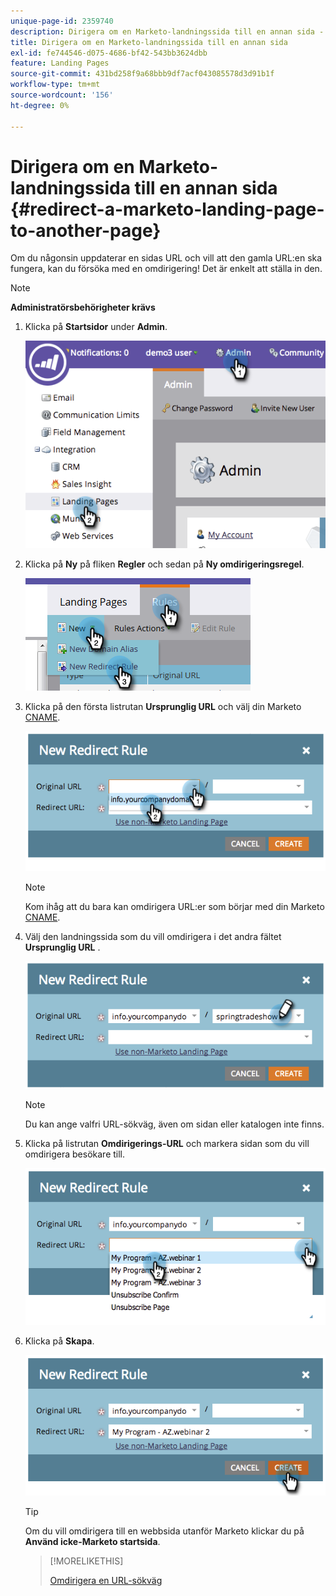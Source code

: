 ```yaml
---
unique-page-id: 2359740
description: Dirigera om en Marketo-landningssida till en annan sida - Marketo Docs - Produktdokumentation
title: Dirigera om en Marketo-landningssida till en annan sida
exl-id: fe744546-d075-4686-bf42-543bb3624dbb
feature: Landing Pages
source-git-commit: 431bd258f9a68bbb9df7acf043085578d3d91b1f
workflow-type: tm+mt
source-wordcount: '156'
ht-degree: 0%

---
```


# Dirigera om en Marketo-landningssida till en annan sida {#redirect-a-marketo-landing-page-to-another-page}

Om du någonsin uppdaterar en sidas URL och vill att den gamla URL:en ska fungera, kan du försöka med en omdirigering! Det är enkelt att ställa in den.

>[!NOTE]
>
>**Administratörsbehörigheter krävs**

1. Klicka på **Startsidor** under **Admin**.

   ![](assets/image2014-9-25-15-3a43-3a39.png)

1. Klicka på **Ny** på fliken **Regler** och sedan på **Ny omdirigeringsregel**.

   ![](assets/two-1.png)

1. Klicka på den första listrutan **Ursprunglig URL** och välj din Marketo [CNAME](/help/marketo/product-docs/demand-generation/landing-pages/landing-page-actions/customize-your-landing-page-urls-with-a-cname.md).

   ![](assets/image2014-9-25-15-3a46-3a20.png)

   >[!NOTE]
   >
   >Kom ihåg att du bara kan omdirigera URL:er som börjar med din Marketo [CNAME](/help/marketo/product-docs/demand-generation/landing-pages/landing-page-actions/customize-your-landing-page-urls-with-a-cname.md).

1. Välj den landningssida som du vill omdirigera i det andra fältet **Ursprunglig URL** .

   ![](assets/image2014-9-25-15-3a47-3a20.png)

   >[!NOTE]
   >
   >Du kan ange valfri URL-sökväg, även om sidan eller katalogen inte finns.

1. Klicka på listrutan **Omdirigerings-URL** och markera sidan som du vill omdirigera besökare till.

   ![](assets/image2014-9-25-15-3a47-3a53.png)

1. Klicka på **Skapa**.

   ![](assets/image2014-9-25-15-3a48-3a5.png)

   >[!TIP]
   >
   >Om du vill omdirigera till en webbsida utanför Marketo klickar du på **Använd icke-Marketo startsida**.

   >[!MORELIKETHIS]
   >
   >[Omdirigera en URL-sökväg](/help/marketo/product-docs/demand-generation/landing-pages/personalizing-landing-pages/redirect-a-url-path.md)
